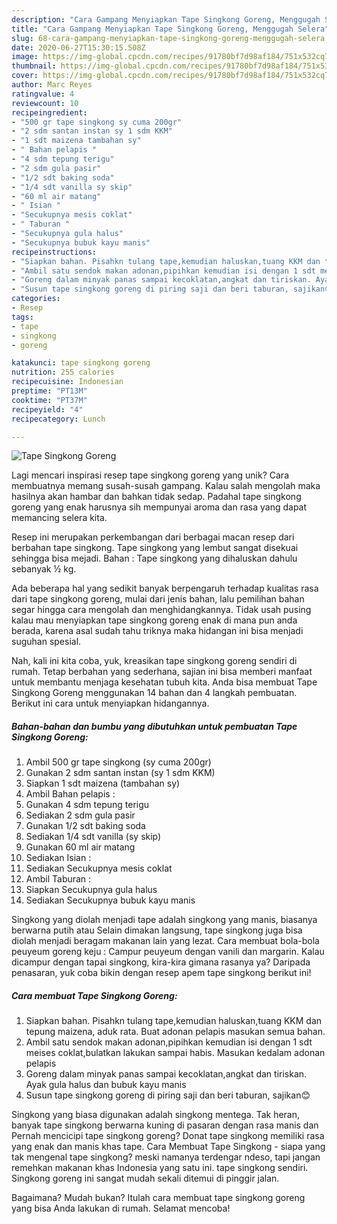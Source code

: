 ```yaml
---
description: "Cara Gampang Menyiapkan Tape Singkong Goreng, Menggugah Selera"
title: "Cara Gampang Menyiapkan Tape Singkong Goreng, Menggugah Selera"
slug: 68-cara-gampang-menyiapkan-tape-singkong-goreng-menggugah-selera
date: 2020-06-27T15:30:15.508Z
image: https://img-global.cpcdn.com/recipes/91780bf7d98af184/751x532cq70/tape-singkong-goreng-foto-resep-utama.jpg
thumbnail: https://img-global.cpcdn.com/recipes/91780bf7d98af184/751x532cq70/tape-singkong-goreng-foto-resep-utama.jpg
cover: https://img-global.cpcdn.com/recipes/91780bf7d98af184/751x532cq70/tape-singkong-goreng-foto-resep-utama.jpg
author: Marc Reyes
ratingvalue: 4
reviewcount: 10
recipeingredient:
- "500 gr tape singkong sy cuma 200gr"
- "2 sdm santan instan sy 1 sdm KKM"
- "1 sdt maizena tambahan sy"
- " Bahan pelapis "
- "4 sdm tepung terigu"
- "2 sdm gula pasir"
- "1/2 sdt baking soda"
- "1/4 sdt vanilla sy skip"
- "60 ml air matang"
- " Isian "
- "Secukupnya mesis coklat"
- " Taburan "
- "Secukupnya gula halus"
- "Secukupnya bubuk kayu manis"
recipeinstructions:
- "Siapkan bahan. Pisahkn tulang tape,kemudian haluskan,tuang KKM dan tepung maizena, aduk rata. Buat adonan pelapis masukan semua bahan."
- "Ambil satu sendok makan adonan,pipihkan kemudian isi dengan 1 sdt meises coklat,bulatkan lakukan sampai habis. Masukan kedalam adonan pelapis"
- "Goreng dalam minyak panas sampai kecoklatan,angkat dan tiriskan. Ayak gula halus dan bubuk kayu manis"
- "Susun tape singkong goreng di piring saji dan beri taburan, sajikan😊"
categories:
- Resep
tags:
- tape
- singkong
- goreng

katakunci: tape singkong goreng 
nutrition: 255 calories
recipecuisine: Indonesian
preptime: "PT13M"
cooktime: "PT37M"
recipeyield: "4"
recipecategory: Lunch

---
```



![Tape Singkong Goreng](https://img-global.cpcdn.com/recipes/91780bf7d98af184/751x532cq70/tape-singkong-goreng-foto-resep-utama.jpg)

Lagi mencari inspirasi resep tape singkong goreng yang unik? Cara membuatnya memang susah-susah gampang. Kalau salah mengolah maka hasilnya akan hambar dan bahkan tidak sedap. Padahal tape singkong goreng yang enak harusnya sih mempunyai aroma dan rasa yang dapat memancing selera kita.

Resep ini merupakan perkembangan dari berbagai macan resep dari berbahan tape singkong. Tape singkong yang lembut sangat disekuai sehingga bisa mejadi. Bahan : Tape singkong yang dihaluskan dahulu sebanyak ½ kg.

Ada beberapa hal yang sedikit banyak berpengaruh terhadap kualitas rasa dari tape singkong goreng, mulai dari jenis bahan, lalu pemilihan bahan segar hingga cara mengolah dan menghidangkannya. Tidak usah pusing kalau mau menyiapkan tape singkong goreng enak di mana pun anda berada, karena asal sudah tahu triknya maka hidangan ini bisa menjadi suguhan spesial.


Nah, kali ini kita coba, yuk, kreasikan tape singkong goreng sendiri di rumah. Tetap berbahan yang sederhana, sajian ini bisa memberi manfaat untuk membantu menjaga kesehatan tubuh kita. Anda bisa membuat Tape Singkong Goreng menggunakan 14 bahan dan 4 langkah pembuatan. Berikut ini cara untuk menyiapkan hidangannya.

<!--inarticleads1-->

##### Bahan-bahan dan bumbu yang dibutuhkan untuk pembuatan Tape Singkong Goreng:

1. Ambil 500 gr tape singkong (sy cuma 200gr)
1. Gunakan 2 sdm santan instan (sy 1 sdm KKM)
1. Siapkan 1 sdt maizena (tambahan sy)
1. Ambil  Bahan pelapis :
1. Gunakan 4 sdm tepung terigu
1. Sediakan 2 sdm gula pasir
1. Gunakan 1/2 sdt baking soda
1. Sediakan 1/4 sdt vanilla (sy skip)
1. Gunakan 60 ml air matang
1. Sediakan  Isian :
1. Sediakan Secukupnya mesis coklat
1. Ambil  Taburan :
1. Siapkan Secukupnya gula halus
1. Sediakan Secukupnya bubuk kayu manis


Singkong yang diolah menjadi tape adalah singkong yang manis, biasanya berwarna putih atau Selain dimakan langsung, tape singkong juga bisa diolah menjadi beragam makanan lain yang lezat. Cara membuat bola-bola peuyeum goreng keju : Campur peuyeum dengan vanili dan margarin. Kalau dicampur dengan tapai singkong, kira-kira gimana rasanya ya? Daripada penasaran, yuk coba bikin dengan resep apem tape singkong berikut ini! 

<!--inarticleads2-->

##### Cara membuat Tape Singkong Goreng:

1. Siapkan bahan. Pisahkn tulang tape,kemudian haluskan,tuang KKM dan tepung maizena, aduk rata. Buat adonan pelapis masukan semua bahan.
1. Ambil satu sendok makan adonan,pipihkan kemudian isi dengan 1 sdt meises coklat,bulatkan lakukan sampai habis. Masukan kedalam adonan pelapis
1. Goreng dalam minyak panas sampai kecoklatan,angkat dan tiriskan. Ayak gula halus dan bubuk kayu manis
1. Susun tape singkong goreng di piring saji dan beri taburan, sajikan😊


Singkong yang biasa digunakan adalah singkong mentega. Tak heran, banyak tape singkong berwarna kuning di pasaran dengan rasa manis dan Pernah mencicipi tape singkong goreng? Donat tape singkong memiliki rasa yang enak dan manis khas tape. Cara Membuat Tape Singkong - siapa yang tak mengenal tape singkong? meski namanya terdengar ndeso, tapi jangan remehkan makanan khas Indonesia yang satu ini. tape singkong sendiri. Singkong goreng ini sangat mudah sekali ditemui di pinggir jalan. 

Bagaimana? Mudah bukan? Itulah cara membuat tape singkong goreng yang bisa Anda lakukan di rumah. Selamat mencoba!
